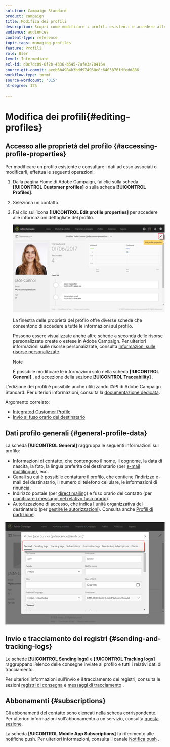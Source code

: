 ```yaml
---
solution: Campaign Standard
product: campaign
title: Modifica dei profili
description: Scopri come modificare i profili esistenti e accedere alle informazioni di contatto, ai canali preferiti, ai registri di tracciamento, alle iscrizioni, ecc.
audience: audiences
content-type: reference
topic-tags: managing-profiles
feature: Profili
role: User
level: Intermediate
exl-id: d0c7dc09-6f2b-4336-b545-7afe3a704164
source-git-commit: aeeb6b4984b3bdd974960e8c6403876fdfedd886
workflow-type: tm+mt
source-wordcount: '315'
ht-degree: 12%

---
```


# Modifica dei profili{#editing-profiles}

## Accesso alle proprietà del profilo {#accessing-profile-properties}

Per modificare un profilo esistente e consultare i dati ad esso associati o modificarli, effettua le seguenti operazioni:

1. Dalla pagina Home di Adobe Campaign, fai clic sulla scheda **[!UICONTROL Customer profiles]** o sulla scheda **[!UICONTROL Profiles]**.
1. Seleziona un contatto.
1. Fai clic sull’icona **[!UICONTROL Edit profile properties]** per accedere alle informazioni dettagliate del profilo.

   ![](assets/profile_creation2.png)

   La finestra delle proprietà del profilo offre diverse schede che consentono di accedere a tutte le informazioni sul profilo.

   Possono essere visualizzate anche altre schede a seconda delle risorse personalizzate create o estese in Adobe Campaign. Per ulteriori informazioni sulle risorse personalizzate, consulta [Informazioni sulle risorse personalizzate](../../developing/using/data-model-concepts.md).

   >[!NOTE]
   >
   >È possibile modificare le informazioni solo nella scheda **[!UICONTROL General]** , ad eccezione della sezione **[!UICONTROL Traceability]** .

L’edizione dei profili è possibile anche utilizzando l’API di Adobe Campaign Standard. Per ulteriori informazioni, consulta la [documentazione dedicata](../../api/using/updating-profiles.md).

Argomento correlato:

* [Integrated Customer Profile](../../audiences/using/integrated-customer-profile.md)
* [Invio al fuso orario del destinatario](../../sending/using/sending-messages-at-the-recipient-s-time-zone.md)

## Dati profilo generali {#general-profile-data}

La scheda **[!UICONTROL General]** raggruppa le seguenti informazioni sul profilo:

* Informazioni di contatto, che contengono il nome, il cognome, la data di nascita, la foto, la lingua preferita del destinatario (per [e-mail multilingue](../../channels/using/creating-a-multilingual-email.md)), ecc.
* Canali su cui è possibile contattare il profilo, che contiene l’indirizzo e-mail del destinatario, il numero di telefono cellulare, le informazioni di rinuncia.
* Indirizzo postale (per [direct mailing](../../channels/using/about-direct-mail.md)) e fuso orario del contatto (per [pianificare i messaggi nel relativo fuso orario](../../sending/using/sending-messages-at-the-recipient-s-time-zone.md)).
* Autorizzazione di accesso, che indica l&#39;unità organizzativa del destinatario (per [gestire le autorizzazioni](../../administration/using/about-access-management.md)). Consulta anche [Profili di partizione](../../administration/using/organizational-units.md#partitioning-profiles).

![](assets/profile_creation4.png)

## Invio e tracciamento dei registri {#sending-and-tracking-logs}

Le schede **[!UICONTROL Sending logs]** e **[!UICONTROL Tracking logs]** raggruppano l’elenco delle consegne inviate al profilo e tutti i relativi dati di tracciamento.

Per ulteriori informazioni sull’invio e il tracciamento dei registri, consulta le sezioni [registri di consegna](../../sending/using/monitoring-a-delivery.md#delivery-logs) e [messaggi di tracciamento](../../sending/using/tracking-messages.md) .

## Abbonamenti {#subscriptions}

Gli abbonamenti del contatto sono elencati nella scheda corrispondente. Per ulteriori informazioni sull&#39;abbonamento a un servizio, consulta [questa sezione](../../audiences/using/about-subscriptions.md).

La scheda **[!UICONTROL Mobile App Subscriptions]** fa riferimento alle notifiche push. Per ulteriori informazioni, consulta il canale [Notifica push](../../channels/using/about-push-notifications.md) .
